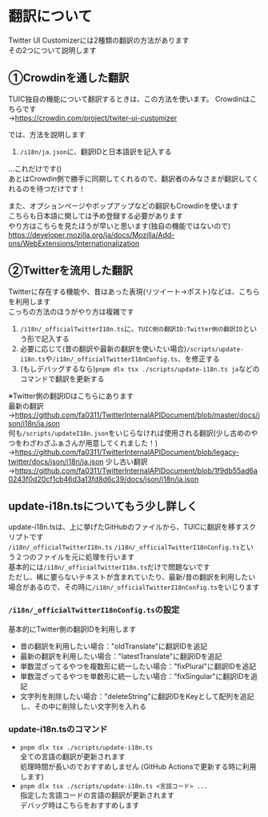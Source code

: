 # 翻訳について

Twitter UI Customizerには2種類の翻訳の方法があります  
その2つについて説明します

## ①Crowdinを通した翻訳

TUIC独自の機能について翻訳するときは、この方法を使います。
Crowdinはこちらです  
→<https://crowdin.com/project/twiter-ui-customizer>

では、方法を説明します

1. `/i18n/ja.json`に、翻訳IDと日本語訳を記入する

...これだけです()  
あとはCrowdin側で勝手に同期してくれるので、翻訳者のみなさまが翻訳してくれるのを待つだけです！

また、オプションページやポップアップなどの翻訳もCrowdinを使います  
こちらも日本語に関しては予め登録する必要があります  
やり方はこちらを見たほうが早いと思います(独自の機能ではないので)  
<https://developer.mozilla.org/ja/docs/Mozilla/Add-ons/WebExtensions/Internationalization>

## ②Twitterを流用した翻訳

Twitterに存在する機能や、昔はあった表現(リツイート→ポスト)などは、こちらを利用します  
こっちの方法のほうがやり方は複雑です

1. `/i18n/_officialTwitterI18n.ts`に、`TUIC側の翻訳ID:Twitter側の翻訳ID`という形で記入する
2. 必要に応じて(昔の翻訳や最新の翻訳を使いたい場合)`/scripts/update-i18n.ts`や`/i18n/_officialTwitterI18nConfig.ts`、を修正する
3. (もしデバッグするなら)`pnpm dlx tsx ./scripts/update-i18n.ts ja`などのコマンドで翻訳を更新する

※Twitter側の翻訳IDはこちらにあります  
最新の翻訳  
→<https://github.com/fa0311/TwitterInternalAPIDocument/blob/master/docs/json/i18n/ja.json>  
何も`/scripts/updateI18n.json`をいじらなければ使用される翻訳(少し古めのやつをわざわざふぁさんが用意してくれました！)  
→<https://github.com/fa0311/TwitterInternalAPIDocument/blob/legacy-twitter/docs/json/i18n/ja.json>
少し古い翻訳  
→<https://github.com/fa0311/TwitterInternalAPIDocument/blob/1f9db55ad6a0243f0d20cf1cb46d3a13fd8d6c39/docs/json/i18n/ja.json>

## update-i18n.tsについてもう少し詳しく

update-i18n.tsは、上に挙げたGitHubのファイルから、TUICに翻訳を移すスクリプトです  
`/i18n/_officialTwitterI18n.ts` `/i18n/_officialTwitterI18nConfig.ts`という２つのファイルを元に処理を行います  
基本的には`/i18n/_officialTwitterI18n.ts`だけで問題ないです  
ただし、稀に要らないテキストが含まれていたり、最新/昔の翻訳を利用したい場合があるので、その時に`/i18n/_officialTwitterI18nConfig.ts`をいじります

### `/i18n/_officialTwitterI18nConfig.ts`の設定

基本的にTwitter側の翻訳IDを利用します

- 昔の翻訳を利用したい場合："oldTranslate"に翻訳IDを追記
- 最新の翻訳を利用したい場合："latestTranslate"に翻訳IDを追記
- 単数混ざってるやつを複数形に統一したい場合："fixPlural"に翻訳IDを追記
- 単数混ざってるやつを単数形に統一したい場合："fixSingular"に翻訳IDを追記
- 文字列を削除したい場合："deleteString"に翻訳IDをKeyとして配列を追記し、その中に削除したい文字列を入れる

### update-i18n.tsのコマンド

- `pnpm dlx tsx ./scripts/update-i18n.ts`  
  全ての言語の翻訳が更新されます  
  処理時間が長いのでおすすめしません
  (GitHub Actionsで更新する時に利用します)
- `pnpm dlx tsx ./scripts/update-i18n.ts <言語コード> ...`  
  指定した言語コードの言語の翻訳が更新されます  
  デバッグ時はこちらをおすすめします
